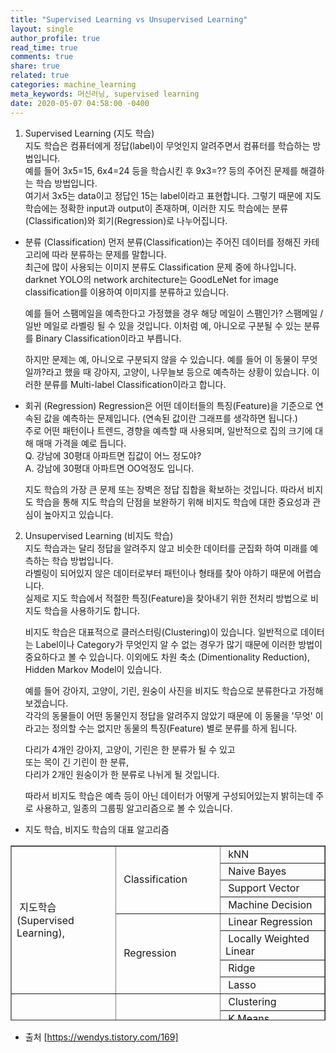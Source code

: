 ```yaml
---
title: "Supervised Learning vs Unsupervised Learning"
layout: single
author_profile: true
read_time: true
comments: true
share: true
related: true
categories: machine_learning
meta_keywords: 머신러닝, supervised learning
date: 2020-05-07 04:58:00 -0400
---
```


1. Supervised Learning (지도 학습)<br>
   지도 학습은 컴퓨터에게 정답(label)이 무엇인지 알려주면서 컴퓨터를 학습하는 방법입니다.<br>
   예를 들어 3x5=15, 6x4=24 등을 학습시킨 후 9x3=?? 등의 주어진 문제를 해결하는 학습 방법입니다.<br>
   여기서 3x5는 data이고 정답인 15는 label이라고 표현합니다. 그렇기 때문에 지도 학습에는 정확한 input과 output이 존재하며, 이러한 지도 학습에는 분류(Classification)와 회기(Regression)로 나누어집니다.

- 분류 (Classification)
  먼저 분류(Classification)는 주어진 데이터를 정해진 카테고리에 따라 분류하는 문제를 말합니다.<br>
  최근에 많이 사용되는 이미지 분류도 Classification 문제 중에 하나입니다.<br>
  darknet YOLO의 network architecture는 GoodLeNet for image classification를 이용하여 이미지를 분류하고 있습니다.<br>

  예를 들어 스팸메일을 예측한다고 가정했을 경우 해당 메일이 스팸인가? 스팸메일 / 일반 메일로 라벨링 될 수 있을 것입니다. 이처럼 예, 아니오로 구분될 수 있는 분류를 Binary Classification이라고 부릅니다.

  하지만 문제는 예, 아니오로 구분되지 않을 수 있습니다. 예를 들어 이 동물이 무엇일까?라고 했을 때 강아지, 고양이, 나무늘보 등으로 예측하는 상황이 있습니다. 이러한 분류를 Multi-label Classification이라고 합니다.

- 회귀 (Regression)
  Regression은 어떤 데이터들의 특징(Feature)을 기준으로 연속된 값을 예측하는 문제입니다. (연속된 값이란 그래프를 생각하면 됩니다.)<br>
  주로 어떤 패턴이나 트렌드, 경향을 예측할 때 사용되며, 일반적으로 집의 크기에 대해 매매 가격을 예로 듭니다.<br>
  Q. 강남에 30평대 아파트면 집값이 어느 정도야?<br>
  A. 강남에 30평대 아파트면 OO억정도 입니다.

  지도 학습의 가장 큰 문제 또는 장벽은 정답 집합을 확보하는 것입니다. 따라서 비지도 학습을 통해 지도 학습의 단점을 보완하기 위해 비지도 학습에 대한 중요성과 관심이 높아지고 있습니다.

2. Unsupervised Learning (비지도 학습)<br>
   지도 학습과는 달리 정답을 알려주지 않고 비슷한 데이터를 군집화 하여 미래를 예측하는 학습 방법입니다.<br>
   라벨링이 되어있지 않은 데이터로부터 패턴이나 형태를 찾아 야하기 때문에 어렵습니다.<br>
   실제로 지도 학습에서 적절한 특징(Feature)을 찾아내기 위한 전처리 방법으로 비지도 학습을 사용하기도 합니다.

   비지도 학습은 대표적으로 클러스터링(Clustering)이 있습니다. 일반적으로 데이터는 Label이나 Category가 무엇인지 알 수 없는 경우가 많기 때문에 이러한 방법이 중요하다고 볼 수 있습니다. 이외에도 차원 축소 (Dimentionality Reduction), Hidden Markov Model이 있습니다.

   예를 들어 강아지, 고양이, 기린, 원숭이 사진을 비지도 학습으로 분류한다고 가정해보겠습니다.<br>
   각각의 동물들이 어떤 동물인지 정답을 알려주지 않았기 때문에 이 동물을 '무엇' 이라고는 정의할 수는 없지만 동물의 특징(Feature) 별로 분류를 하게 됩니다.

   다리가 4개인 강아지, 고양이, 기린은 한 분류가 될 수 있고<br>
   또는 목이 긴 기린이 한 분류,<br>
   다리가 2개인 원숭이가 한 분류로 나뉘게 될 것입니다.

   따라서 비지도 학습은 예측 등이 아닌 데이터가 어떻게 구성되어있는지 밝히는데 주로 사용하고, 일종의 그룹핑 알고리즘으로 볼 수 있습니다.

- 지도 학습, 비지도 학습의 대표 알고리즘

<table style="border-collapse: collapse; width: 100%; height: 280px;" border="1" data-ke-style="style4">
    <tbody>
        <tr style="height: 20px;">
            <td style="width: 33.3333%; height: 160px;" rowspan="8">&nbsp;지도학습(Supervised <span id="DragSchLayerPos" style="position: absolute; width: 0px; height: 0px; font-size: 0px;"></span>Learning),</td>
            <td style="width: 33.3333%; height: 80px;" rowspan="4">&nbsp;Classification</td>
            <td style="width: 33.3333%; height: 20px;">&nbsp;kNN</td>
        </tr>
        <tr style="height: 20px;">
            <td style="width: 33.3333%; height: 20px;">&nbsp;Naive Bayes</td>
        </tr>
        <tr style="height: 20px;">
            <td style="width: 33.3333%; height: 20px;">&nbsp;Support Vector</td>
        </tr>
        <tr style="height: 20px;">
            <td style="width: 33.3333%; height: 20px;">&nbsp;Machine Decision</td>
        </tr>
        <tr style="height: 20px;">
            <td style="width: 33.3333%; height: 80px;" rowspan="4">&nbsp;Regression</td>
            <td style="width: 33.3333%; height: 20px;">&nbsp;Linear Regression</td>
        </tr>
        <tr style="height: 20px;">
            <td style="width: 33.3333%; height: 20px;">&nbsp;Locally Weighted Linear</td>
        </tr>
        <tr style="height: 20px;">
            <td style="width: 33.3333%; height: 20px;">&nbsp;Ridge</td>
        </tr>
        <tr style="height: 20px;">
            <td style="width: 33.3333%; height: 20px;">&nbsp;Lasso</td>
        </tr>
        <tr style="height: 20px;">
            <td style="width: 33.3333%; height: 120px;" rowspan="6">&nbsp;비지도학습(Unsupervised Learning),<br><br></td>
            <td style="width: 33.3333%; height: 120px;" rowspan="6">&nbsp;</td>
            <td style="width: 33.3333%; height: 20px;">&nbsp;Clustering</td>
        </tr>
        <tr style="height: 20px;">
            <td style="width: 33.3333%; height: 20px;">&nbsp;K Means</td>
        </tr>
        <tr style="height: 20px;">
            <td style="width: 33.3333%; height: 20px;">&nbsp;Density Estimation</td>
        </tr>
        <tr style="height: 20px;">
            <td style="width: 33.3333%; height: 20px;">&nbsp;Exception Maximization</td>
        </tr>
        <tr style="height: 20px;">
            <td style="width: 33.3333%; height: 20px;">&nbsp;Pazen Window</td>
        </tr>
        <tr style="height: 20px;">
            <td style="width: 33.3333%; height: 20px;">&nbsp;DBSCAN</td>
        </tr>
    </tbody>
</table>

- 출처
  [https://wendys.tistory.com/169]
